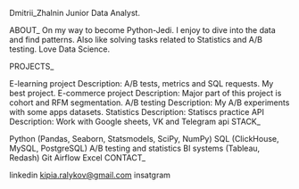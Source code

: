 Dmitrii_Zhalnin
Junior Data Analyst.

ABOUT_
On my way to become Python-Jedi.
I enjoy to dive into the data and find patterns.
Also like solving tasks related to Statistics and A/B testing.
Love Data Science.

PROJECTS_

E-learning project
Description:
A/B tests, metrics and SQL requests. My best project.
E-commerce project
Description:
Major part of this project is cohort and RFM segmentation.
A/B testing
Description:
My A/B experiments with some apps datasets.
Statistics
Description:
Statiscs practice
API
Description:
Work with Google sheets, VK and Telegram api
STACK_

Python (Pandas, Seaborn, Statsmodels, SciPy, NumPy)
SQL (ClickHouse, MySQL, PostgreSQL)
A/B testing and statistics
BI systems (Tableau, Redash)
Git
Airflow
Excel
CONTACT_

linkedin
kipia.ralykov@gmail.com
insatgram
